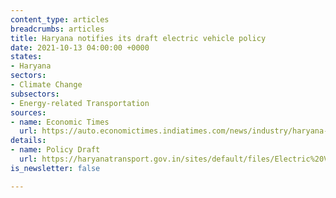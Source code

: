 ```yaml
---
content_type: articles
breadcrumbs: articles
title: Haryana notifies its draft electric vehicle policy
date: 2021-10-13 04:00:00 +0000
states:
- Haryana
sectors:
- Climate Change
subsectors:
- Energy-related Transportation
sources:
- name: Economic Times
  url: https://auto.economictimes.indiatimes.com/news/industry/haryana-notifies-draft-ev-policy-preference-for-stu-fleet-conversion/86865080
details:
- name: Policy Draft
  url: https://haryanatransport.gov.in/sites/default/files/Electric%20Vehicle%20Policy_2.pdf
is_newsletter: false

---
```

